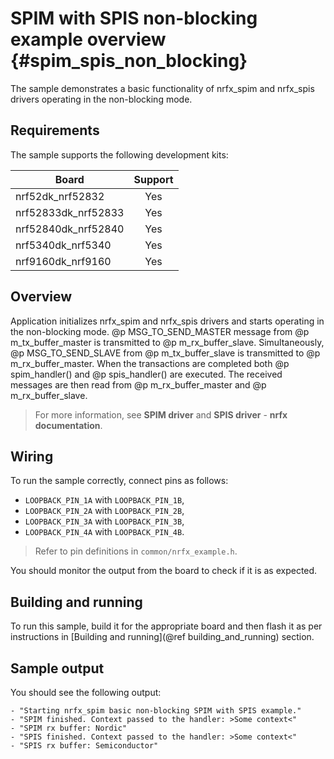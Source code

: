 # SPIM with SPIS non-blocking example overview {#spim_spis_non_blocking}

The sample demonstrates a basic functionality of nrfx_spim and nrfx_spis drivers operating in the non-blocking mode.

## Requirements

The sample supports the following development kits:

| **Board**           | **Support** |
|---------------------|:-----------:|
| nrf52dk_nrf52832    |     Yes     |
| nrf52833dk_nrf52833 |     Yes     |
| nrf52840dk_nrf52840 |     Yes     |
| nrf5340dk_nrf5340   |     Yes     |
| nrf9160dk_nrf9160   |     Yes     |

## Overview

Application initializes nrfx_spim and nrfx_spis drivers and starts operating in the non-blocking mode.
@p MSG_TO_SEND_MASTER message from @p m_tx_buffer_master is transmitted to @p m_rx_buffer_slave.
Simultaneously, @p MSG_TO_SEND_SLAVE from @p m_tx_buffer_slave is transmitted to @p m_rx_buffer_master.
When the transactions are completed both @p spim_handler() and @p spis_handler() are executed.
The received messages are then read from @p m_rx_buffer_master and @p m_rx_buffer_slave.

> For more information, see **SPIM driver** and **SPIS driver** - **nrfx documentation**.

## Wiring

To run the sample correctly, connect pins as follows:
* `LOOPBACK_PIN_1A` with `LOOPBACK_PIN_1B`,
* `LOOPBACK_PIN_2A` with `LOOPBACK_PIN_2B`,
* `LOOPBACK_PIN_3A` with `LOOPBACK_PIN_3B`,
* `LOOPBACK_PIN_4A` with `LOOPBACK_PIN_4B`.

> Refer to pin definitions in `common/nrfx_example.h`.

You should monitor the output from the board to check if it is as expected.

## Building and running

To run this sample, build it for the appropriate board and then flash it as per instructions in [Building and running](@ref building_and_running) section.

## Sample output

You should see the following output:

```
- "Starting nrfx_spim basic non-blocking SPIM with SPIS example."
- "SPIM finished. Context passed to the handler: >Some context<"
- "SPIM rx buffer: Nordic"
- "SPIS finished. Context passed to the handler: >Some context<"
- "SPIS rx buffer: Semiconductor"
```
